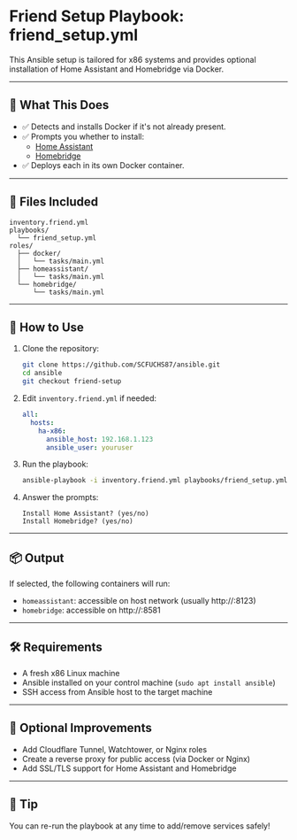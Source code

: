 # Friend Setup Playbook: friend_setup.yml

This Ansible setup is tailored for x86 systems and provides optional installation of Home Assistant and Homebridge via Docker.

---

## 🧾 What This Does
- ✅ Detects and installs Docker if it's not already present.
- ✅ Prompts you whether to install:
  - [Home Assistant](https://www.home-assistant.io/)
  - [Homebridge](https://homebridge.io/)
- ✅ Deploys each in its own Docker container.

---

## 📁 Files Included

```
inventory.friend.yml
playbooks/
  └── friend_setup.yml
roles/
  ├── docker/
  │   └── tasks/main.yml
  ├── homeassistant/
  │   └── tasks/main.yml
  └── homebridge/
      └── tasks/main.yml
```

---

## 🚀 How to Use

1. Clone the repository:
   ```bash
   git clone https://github.com/SCFUCHS87/ansible.git
   cd ansible
   git checkout friend-setup
   ```

2. Edit `inventory.friend.yml` if needed:
   ```yaml
   all:
     hosts:
       ha-x86:
         ansible_host: 192.168.1.123
         ansible_user: youruser
   ```

3. Run the playbook:
   ```bash
   ansible-playbook -i inventory.friend.yml playbooks/friend_setup.yml
   ```

4. Answer the prompts:
   ```
   Install Home Assistant? (yes/no)
   Install Homebridge? (yes/no)
   ```

---

## 📦 Output

If selected, the following containers will run:
- `homeassistant`: accessible on host network (usually http://<ip>:8123)
- `homebridge`: accessible on http://<ip>:8581

---

## 🛠 Requirements
- A fresh x86 Linux machine
- Ansible installed on your control machine (`sudo apt install ansible`)
- SSH access from Ansible host to the target machine

---

## 🧹 Optional Improvements
- Add Cloudflare Tunnel, Watchtower, or Nginx roles
- Create a reverse proxy for public access (via Docker or Nginx)
- Add SSL/TLS support for Home Assistant and Homebridge

---

## 🧠 Tip
You can re-run the playbook at any time to add/remove services safely!
